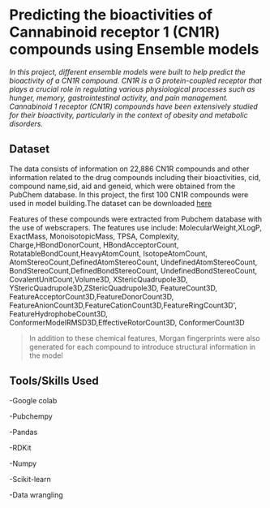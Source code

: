 
# Predicting the bioactivities of Cannabinoid receptor 1 (CN1R) compounds using Ensemble models

*In this project, different ensemble models were built to help predict the bioactivity of a CN1R compound.
CN1R is a G protein-coupled receptor that plays a crucial role in regulating various physiological processes such as hunger, memory, gastrointestinal activity, and pain management. Cannabinoid 1 receptor (CN1R) compounds have been extensively studied for their bioactivity, particularly in the context of obesity and metabolic disorders.* 


## Dataset
The data consists of information on 22,886 CN1R compounds and other information related to the drug compounds including their bioactivities, cid, compound name,sid, aid and geneid, which were obtained from the PubChem database. In this project, the first 100 CN1R compounds were used in model building.The dataset can be downloaded [here](https://pubchem.ncbi.nlm.nih.gov/gene/1268#section=Chemicals-and-Bioactivities)

Features of these compounds were extracted from Pubchem database with the use of webscrapers. 
The features use include: MolecularWeight,XLogP, ExactMass, MonoisotopicMass, TPSA, Complexity, Charge,HBondDonorCount, HBondAcceptorCount, RotatableBondCount,HeavyAtomCount, IsotopeAtomCount, AtomStereoCount,DefinedAtomStereoCount, UndefinedAtomStereoCount, BondStereoCount,DefinedBondStereoCount, UndefinedBondStereoCount, CovalentUnitCount,Volume3D, XStericQuadrupole3D, YStericQuadrupole3D,ZStericQuadrupole3D, FeatureCount3D, FeatureAcceptorCount3D,FeatureDonorCount3D, FeatureAnionCount3D,FeatureCationCount3D,FeatureRingCount3D', FeatureHydrophobeCount3D, ConformerModelRMSD3D,EffectiveRotorCount3D, ConformerCount3D

> In addition to these chemical features, Morgan fingerprints were also generated for each compound to introduce structural information in the model
## Tools/Skills Used
-Google colab

-Pubchempy

-Pandas

-RDKit

-Numpy

-Scikit-learn

-Data wrangling
